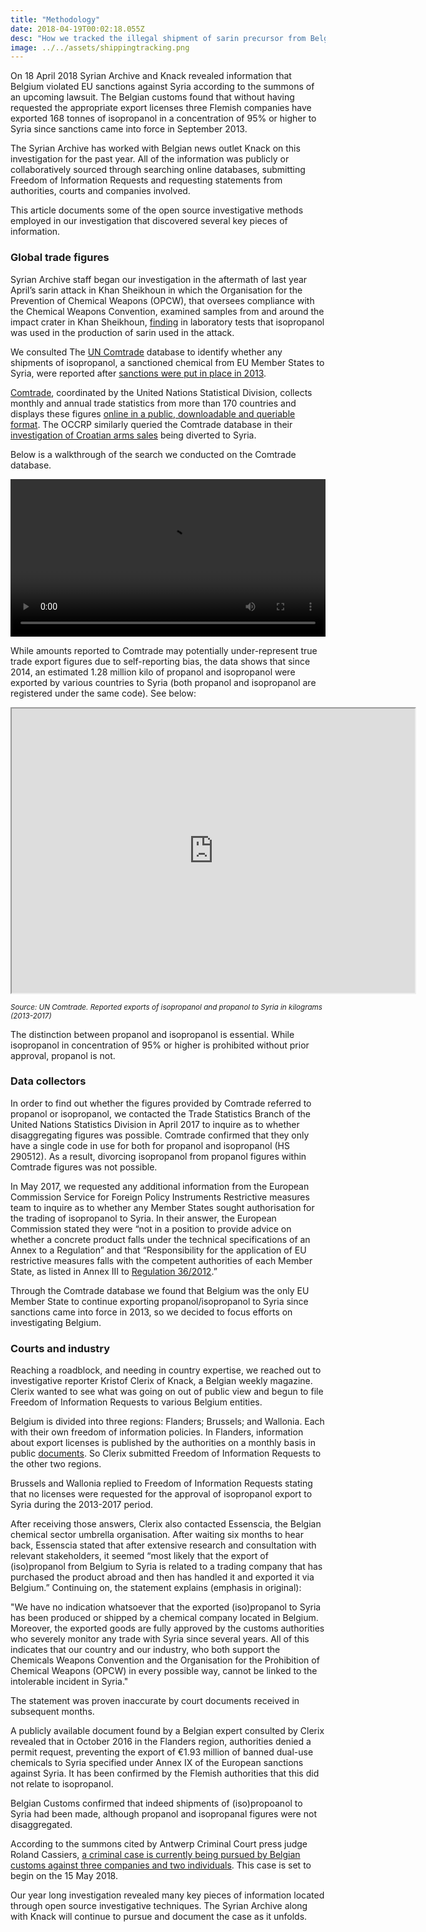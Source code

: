 ```yaml
---
title: "Methodology"
date: 2018-04-19T00:02:18.055Z
desc: "How we tracked the illegal shipment of sarin precursor from Belgium to Syria"
image: ../../assets/shippingtracking.png
---
```


On 18 April 2018 Syrian Archive and Knack revealed information that Belgium violated EU sanctions against Syria according to the summons of an upcoming lawsuit. The Belgian customs found that without having requested the appropriate export licenses three Flemish companies  have exported 168 tonnes of isopropanol in a concentration of 95% or higher to Syria since sanctions came into force in September 2013.

The Syrian Archive has worked with Belgian news outlet Knack on this investigation for the past year. All of the information was publicly or collaboratively sourced through searching online databases, submitting Freedom of Information Requests and requesting statements from authorities, courts and companies involved.

This article documents some of the open source investigative methods employed in our investigation that discovered several key pieces of information.

### Global trade figures

Syrian Archive staff began our investigation in the aftermath of last year April’s sarin attack in Khan Sheikhoun in which the Organisation for the Prevention of Chemical Weapons (OPCW), that oversees compliance with the Chemical Weapons Convention, examined samples from and around the impact crater in Khan Sheikhoun, [finding](http://www.securitycouncilreport.org/atf/cf/%7B65BFCF9B-6D27-4E9C-8CD3-CF6E4FF168FF9%7D/s_2017_904.pdf) in laboratory tests that isopropanol was used in the production of sarin used in the attack.

We consulted The [UN Comtrade](https://comtrade.un.org/) database to identify whether any shipments of isopropanol, a sanctioned chemical from EU Member States to Syria, were reported after [sanctions were put in place in 2013](http://eur-lex.europa.eu/legal-content/EN/TXT/?qid=1493825060366&uri=CELEX:02012R0036-20170321).

[Comtrade](https://comtrade.un.org/), coordinated by the United Nations Statistical Division, collects monthly and annual trade statistics from more than 170 countries and displays these figures [online in a public, downloadable and queriable format](https://comtrade.un.org/data/dev/portal). The OCCRP similarly queried the Comtrade database in their [investigation of Croatian arms sales](https://www.occrp.org/en/makingakilling/croatia-sells-record-number-of-arms-to-saudi-arabia-in-2016/) being diverted to Syria.

Below is a walkthrough of the search we conducted on the Comtrade database.

<video controls autoplay width="100%">
  <source src="https://cube.syrianarchive.org/isopropanoluncomptrade.mp4" type="video/mp4">
  </source>
Your browser does not support the video tag.
</video>


While amounts reported to Comtrade may potentially under-represent true trade export figures due to self-reporting bias, the data shows that since 2014, an estimated 1.28 million kilo of propanol and isopropanol were exported by various countries to Syria (both propanol and isopropanol are registered under the same code). See below:

<iframe src="https://public.tableau.com/views/ExportsofisopropanolandpropanoltoSyriainkilograms2013-2017/Sheet1?:showVizHome=no&:embed=true" width="645" height="455"></iframe>


<small>*Source: UN Comtrade. Reported exports of isopropanol and propanol to Syria in kilograms (2013-2017)*</small>

The distinction between propanol and isopropanol is essential. While isopropanol in concentration of 95% or higher is prohibited without prior approval, propanol is not.

### Data collectors

In order to find out whether the figures provided by Comtrade referred to propanol or isopropanol, we contacted the Trade Statistics Branch of the United Nations Statistics Division in April 2017 to inquire as to whether disaggregating figures was possible. Comtrade confirmed that they only have a single code in use for both for propanol and isopropanol (HS 290512). As a result, divorcing isopropanol from propanol figures within Comtrade figures was not possible.

In May 2017, we requested any additional information from the European Commission Service for Foreign Policy Instruments Restrictive measures team to inquire as to whether any Member States sought authorisation for the trading of isopropanol to Syria. In their answer, the European Commission stated they were “not in a position to provide advice on whether a concrete product falls under the technical specifications of an Annex to a Regulation” and that “Responsibility for the application of EU restrictive measures falls with the competent authorities of each Member State, as listed in Annex III to [Regulation 36/2012](http://eur-lex.europa.eu/legal-content/EN/TXT/?qid=1493825060366&uri=CELEX:02012R0036-20170321).”

Through the Comtrade database we found that Belgium was the only EU Member State to continue exporting propanol/isopropanol to Syria since sanctions came into force in 2013, so we decided to focus efforts on investigating Belgium.

### Courts and industry

Reaching a roadblock, and needing in country expertise, we reached out to investigative reporter Kristof Clerix of Knack, a Belgian weekly magazine. Clerix wanted to see what was going on out of public view and begun to file Freedom of Information Requests to various Belgium entities.

Belgium is divided into three regions: Flanders; Brussels; and Wallonia. Each with their own freedom of information policies. In Flanders, information about export licenses is published by the authorities on a monthly basis in public [documents](http://www.fdfa.be/nl/maand-en-jaarverslagen). So Clerix submitted Freedom of Information Requests to the other two regions.

Brussels and Wallonia replied to Freedom of Information Requests stating that no licenses were requested for the approval of isopropanol export to Syria during the 2013-2017 period.

After receiving those answers, Clerix also contacted Essenscia, the Belgian chemical sector umbrella organisation. After waiting six months to hear back, Essenscia stated that after extensive research and consultation with relevant stakeholders, it seemed “most likely that  the export of (iso)propanol from Belgium to Syria is related to a trading company that has purchased the product abroad and then has handled it and exported it via Belgium.” Continuing on, the statement explains (emphasis in original):

"We have no indication whatsoever that the exported (iso)propanol to Syria has been produced or shipped by a chemical company located in Belgium. Moreover, the exported goods are fully approved by the customs authorities who severely monitor any trade with Syria since several years. All of this indicates that our country and our industry, who both support the Chemicals Weapons Convention and the Organisation for the Prohibition of Chemical Weapons (OPCW) in every possible way, cannot be linked to the intolerable incident in Syria."

The statement was proven inaccurate by court documents received in subsequent months.

A publicly available document found by a Belgian expert consulted by Clerix revealed that in October 2016 in the Flanders region, authorities denied a permit request, preventing the export of €1.93 million of banned dual-use chemicals to Syria specified under Annex IX of the European sanctions against Syria. It has been confirmed by the Flemish authorities that this did not relate to isopropanol.

Belgian Customs confirmed that indeed shipments of (iso)propoanol to Syria had been made, although propanol and isopropanal figures were not disaggregated.

According to the summons cited by Antwerp Criminal Court press judge Roland Cassiers, [a criminal case is currently being pursued by Belgian customs against three companies and two individuals](https://syrianarchive.org/en/investigations/belgium-isopropanol/). This case is set to begin on the 15 May 2018.

Our year long investigation revealed many key pieces of information located through open source investigative techniques. The Syrian Archive along with Knack will continue to pursue and document the case as it unfolds.
